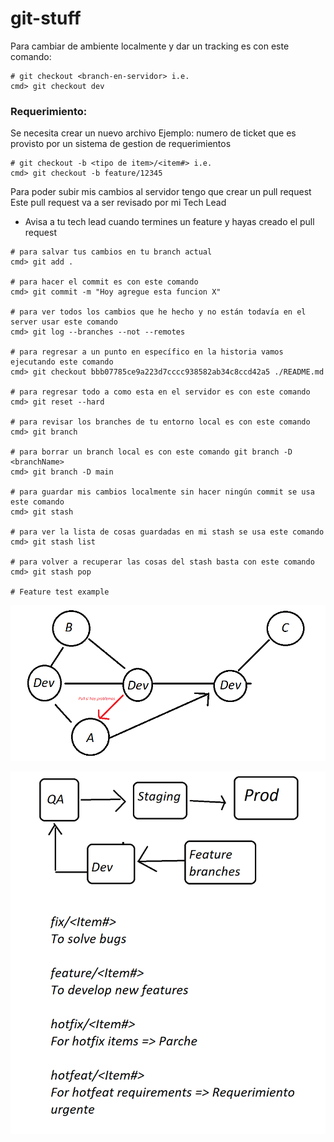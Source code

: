 # git-stuff

Para cambiar de ambiente localmente y dar un tracking es con este comando:
```shell
# git checkout <branch-en-servidor> i.e.
cmd> git checkout dev
```

### Requerimiento: 
Se necesita crear un nuevo archivo
Ejemplo: numero de ticket que es provisto por un sistema de gestion de requerimientos

```shell
# git checkout -b <tipo de item>/<item#> i.e.
cmd> git checkout -b feature/12345
```

Para poder subir mis cambios al servidor tengo que crear un pull request
Este pull request va a ser revisado por mi Tech Lead
* Avisa a tu tech lead cuando termines un feature y hayas creado el pull request

```shell
# para salvar tus cambios en tu branch actual
cmd> git add .

# para hacer el commit es con este comando 
cmd> git commit -m "Hoy agregue esta funcion X"

# para ver todos los cambios que he hecho y no están todavía en el server usar este comando
cmd> git log --branches --not --remotes

# para regresar a un punto en específico en la historia vamos ejecutando este comando
cmd> git checkout bbb07785ce9a223d7cccc938582ab34c8ccd42a5 ./README.md

# para regresar todo a como esta en el servidor es con este comando
cmd> git reset --hard

# para revisar los branches de tu entorno local es con este comando
cmd> git branch

# para borrar un branch local es con este comando git branch -D <branchName>
cmd> git branch -D main

# para guardar mis cambios localmente sin hacer ningún commit se usa este comando
cmd> git stash

# para ver la lista de cosas guardadas en mi stash se usa este comando
cmd> git stash list

# para volver a recuperar las cosas del stash basta con este comando
cmd> git stash pop

# Feature test example
```

![image info](./images/branching.png)

![image info](./images/git-strategy.png)